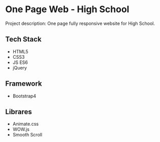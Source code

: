 # One Page Web - High School
Project description: One page fully responsive website for High School.

## Tech Stack
* HTML5
* CSS3
* JS ES6
* jQuery

## Framework
* Bootstrap4

## Librares
* Animate.css
* WOW.js
* Smooth Scroll



